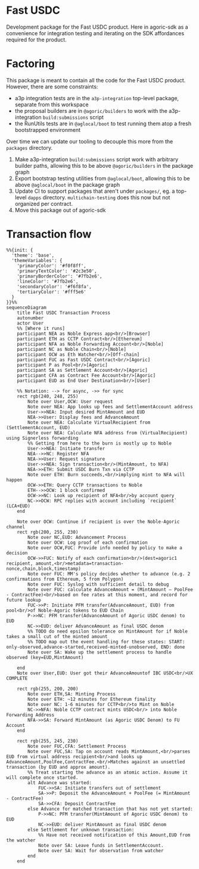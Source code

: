 # Fast USDC

Development package for the Fast USDC product. Here in agoric-sdk as a
convenience for integration testing and iterating on the SDK affordances
required for the product.

# Factoring

This package is meant to contain all the code for the Fast USDC product.
However, there are some constraints:

- a3p integration tests are in the `a3p-integration` top-level package, separate
    from this workspace
- the proposal builders are in `@agoric/builders` to work with the
    a3p-integration `build:submissions` script
- the RunUtils tests are in `@aglocal/boot` to test running them atop a fresh
    bootstrapped environment

Over time we can update our tooling to decouple this more from the `packages` directory.

1. Make a3p-integration `build:submissions` script work with arbitrary builder
    paths, allowing this to be above `@agoric/builders` in the package graph
2. Export bootstrap testing utilities from `@aglocal/boot`, allowing this to be
    above `@aglocal/boot` in the package graph
3. Update CI to support packages that aren't under `packages/`, eg. a top-level
   `dapps` directory. `multichain-testing` does this now but not organized per contract.
4. Move this package out of agoric-sdk

# Transaction flow

```mermaid
%%{init: {
  'theme': 'base',
  'themeVariables': {
    'primaryColor': '#f0f8ff',
    'primaryTextColor': '#2c3e50',
    'primaryBorderColor': '#7fb2e6',
    'lineColor': '#7fb2e6',
    'secondaryColor': '#f6f8fa',
    'tertiaryColor': '#fff5e6'
  }
}}%%
sequenceDiagram
    title Fast USDC Transaction Process
    autonumber
    actor User
    %% [Where it runs]
    participant NEA as Noble Express app<br/>[Browser]
    participant ETH as CCTP Contract<br/>[Ethereum]
    participant NFA as Noble Forwarding Account<br/>[Noble]
    participant NC as Noble Chain<br/>[Noble]
    participant OCW as Eth Watcher<br/>[Off-chain]
    participant FUC as Fast USDC Contract<br/>[Agoric]
    participant P as Pool<br/>[Agoric]
    participant SA as Settlement Account<br/>[Agoric]
    participant CFA as Contract Fee Account<br/>[Agoric]
    participant EUD as End User Destination<br/>[User]

    %% Notation: --> for async, ->> for sync
    rect rgb(240, 248, 255)
        Note over User,OCW: User request
        Note over NEA: App looks up fees and SettlementAccount address
        User->>NEA: Input desired MintAmount and EUD
        NEA->>User: Display fees and AdvanceAmount
        Note over NEA: Calculate VirtualRecipient from (SettlementAccount, EUD)
        Note over NEA: Calculate NFA address from (VirtualRecipient) using Signerless forwarding
        %% Getting from here to the burn is mostly up to Noble
        User->>NEA: Initiate transfer
        NEA-->>NC: Register NFA
        NEA->>User: Request signature
        User->>NEA: Sign transaction<br/>(MintAmount, to NFA) 
        NEA->>ETH: Submit USDC Burn Txn via CCTP
        Note over ETH: Burn succeeds,<br/>implying mint to NFA will happen
        OCW->>ETH: Query CCTP transactions to Noble
        ETH-->>OCW: 1 block confirmed
        OCW->>NC: Look up recipient of NFA<br/>by account query
        NC->>OCW: RPC replies with account including `recipient` (LCA+EUD)
    end

    Note over OCW: Continue if recipient is over the Noble-Agoric channel
    rect rgb(200, 255, 230)
        Note over NC,EUD: Advancement Process
        Note over OCW: Log proof of each confirmation
        Note over OCW,FUC: Provide info needed by policy to make a decision
        OCW->>FUC: Notify of each confirmation<br/>(dest=agoric1 recipient, amount,<br/>metadata=transaction-nonce,chain,block,timestamp)
        Note over FUC: MM's policy decides whether to advance (e.g. 2 confirmations from Ethereum, 5 from Polygon)
        Note over FUC: Syslog with sufficient detail to debug
        Note over FUC: calculate AdvanceAmount = (MintAmount – PoolFee - ContractFee)<br/>based on fee rates at this moment, and record for future lookup
        FUC->>P: Initiate PFM transfer(AdvanceAmount, EUD) from pool<br/>of Noble-Agoric tokens to EUD Chain
        P->>NC: PFM transfer(AdvanceAmount of Agoric USDC denom) to EUD
        NC->>EUD: deliver AdvanceAmount as final USDC denom
        %% TODO do need epsilon tolerance on MintAmount for if Noble takes a small cut of the minted amount
        %% TODO map out the event handling for these states: START: only-observed,advance-started,received-minted-unobserved, END: done
        Note over SA: Wake up the settlement process to handle observed (key=EUD,MintAmount)

    end
    Note over User,EUD: User got their AdvanceAmountof IBC USDC<br/>UX COMPLETE

    rect rgb(255, 200, 200)
        Note over ETH,SA: Minting Process
        Note over ETH: ~12 minutes for Ethereum finality
        Note over NC: 1-6 minutes for CCTP<br/>to Mint on Noble
        NC->>NFA: Noble CCTP contract mints USDC<br/> into Noble Forwarding Address
        NFA->>SA: Forward MintAmount (as Agoric USDC Denom) to FU Account
    end

    rect rgb(255, 245, 230)
        Note over FUC,CFA: Settlement Process
        Note over FUC,SA: Tap on account reads MintAmount,<br/>parses EUD from virtual address recipient<br/>and looks up AdvanceAmount,PoolFee,ContractFee.<br/>Matches against an unsettled transaction (by EUD and approx amount).
        %% Treat starting the advance as an atomic action. Assume it will complete once started.
        alt Advance was started:
            FUC->>SA: Initiate transfers out of settlement
            SA->>P: Deposit the AdvanceAmount + PoolFee (= MintAmount - ContractFee)
            SA->>CFA: Deposit ContractFee
        else Advance for matched transaction that has not yet started:
            P->>NC: PFM transfer(MintAmount of Agoric USDC denom) to EUD
            NC->>EUD: deliver MintAmount as final USDC denom
        else Settlement for unknown transaction:
            %% Have not received notification of this Amount,EUD from the watcher
            Note over SA: Leave funds in SettlementAccount.
            Note over SA: Wait for observation from watcher
        end
    end
```

